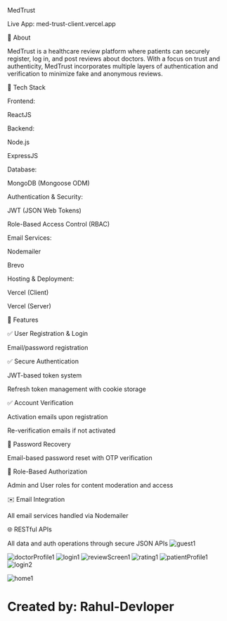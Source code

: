 MedTrust

Live App: med-trust-client.vercel.app

📘 About

MedTrust is a healthcare review platform where patients can securely register, log in, and post reviews about doctors. With a focus on trust and authenticity, MedTrust incorporates multiple layers of authentication and verification to minimize fake and anonymous reviews.

🚀 Tech Stack

Frontend:

ReactJS

Backend:

Node.js

ExpressJS

Database:

MongoDB (Mongoose ODM)

Authentication & Security:

JWT (JSON Web Tokens)

Role-Based Access Control (RBAC)

Email Services:

Nodemailer 

Brevo

Hosting & Deployment:

Vercel (Client)

Vercel (Server)

🔐 Features

✅ User Registration & Login

Email/password registration

✅ Secure Authentication

JWT-based token system

Refresh token management with cookie storage

✅ Account Verification

Activation emails upon registration

Re-verification emails if not activated

🔄 Password Recovery

Email-based password reset with OTP verification

🧠 Role-Based Authorization

Admin and User roles for content moderation and access

✉️ Email Integration

All email services handled via Nodemailer

🌐 RESTful APIs

All data and auth operations through secure JSON APIs
![guest1](https://github.com/user-attachments/assets/b530533e-e3d1-43ef-963f-3fbe212e5e9e)

![doctorProfile1](https://github.com/user-attachments/assets/bcdad360-6876-4910-acec-36380ac892d3)
![login1](https://github.com/user-attachments/assets/c73668e9-ae43-4728-8e0e-5c529069250f)
![reviewScreen1](https://github.com/user-attachments/assets/7e47c86c-ab94-42e9-a142-e7cf78c4c7be)
![rating1](https://github.com/user-attachments/assets/6f47158c-5783-4395-81bc-64214549896f)
![patientProfile1](https://github.com/user-attachments/assets/f26fe67d-8b17-4559-bee1-67bd0f07b3a8)
![login2](https://github.com/user-attachments/assets/d3b6d7c9-132a-415f-ad7f-fbe109fc5d5e)


![home1](https://github.com/user-attachments/assets/a30f028c-269c-4314-86ea-bb1be44da1bc)


# Created by: Rahul-Devloper
